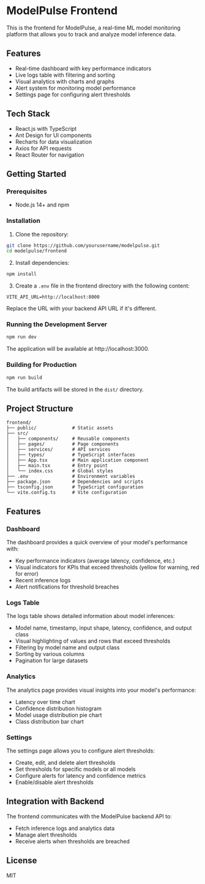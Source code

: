 # ModelPulse Frontend

This is the frontend for ModelPulse, a real-time ML model monitoring platform that allows you to track and analyze model inference data.

## Features

- Real-time dashboard with key performance indicators
- Live logs table with filtering and sorting
- Visual analytics with charts and graphs
- Alert system for monitoring model performance
- Settings page for configuring alert thresholds

## Tech Stack

- React.js with TypeScript
- Ant Design for UI components
- Recharts for data visualization
- Axios for API requests
- React Router for navigation

## Getting Started

### Prerequisites

- Node.js 14+ and npm

### Installation

1. Clone the repository:

```bash
git clone https://github.com/yourusername/modelpulse.git
cd modelpulse/frontend
```

2. Install dependencies:

```bash
npm install
```

3. Create a `.env` file in the frontend directory with the following content:

```
VITE_API_URL=http://localhost:8000
```

Replace the URL with your backend API URL if it's different.

### Running the Development Server

```bash
npm run dev
```

The application will be available at http://localhost:3000.

### Building for Production

```bash
npm run build
```

The build artifacts will be stored in the `dist/` directory.

## Project Structure

```
frontend/
├── public/             # Static assets
├── src/
│   ├── components/     # Reusable components
│   ├── pages/          # Page components
│   ├── services/       # API services
│   ├── types/          # TypeScript interfaces
│   ├── App.tsx         # Main application component
│   ├── main.tsx        # Entry point
│   └── index.css       # Global styles
├── .env                # Environment variables
├── package.json        # Dependencies and scripts
├── tsconfig.json       # TypeScript configuration
└── vite.config.ts      # Vite configuration
```

## Features

### Dashboard

The dashboard provides a quick overview of your model's performance with:

- Key performance indicators (average latency, confidence, etc.)
- Visual indicators for KPIs that exceed thresholds (yellow for warning, red for error)
- Recent inference logs
- Alert notifications for threshold breaches

### Logs Table

The logs table shows detailed information about model inferences:

- Model name, timestamp, input shape, latency, confidence, and output class
- Visual highlighting of values and rows that exceed thresholds
- Filtering by model name and output class
- Sorting by various columns
- Pagination for large datasets

### Analytics

The analytics page provides visual insights into your model's performance:

- Latency over time chart
- Confidence distribution histogram
- Model usage distribution pie chart
- Class distribution bar chart

### Settings

The settings page allows you to configure alert thresholds:

- Create, edit, and delete alert thresholds
- Set thresholds for specific models or all models
- Configure alerts for latency and confidence metrics
- Enable/disable alert thresholds

## Integration with Backend

The frontend communicates with the ModelPulse backend API to:

- Fetch inference logs and analytics data
- Manage alert thresholds
- Receive alerts when thresholds are breached

## License

MIT
